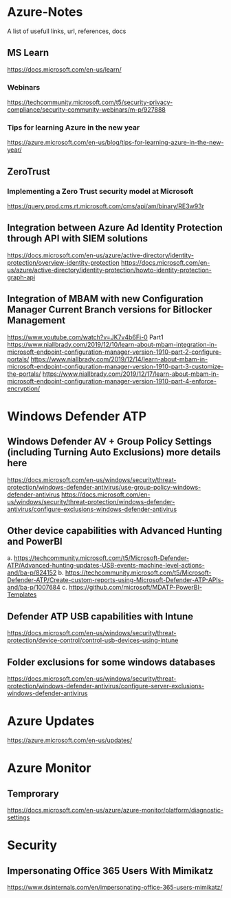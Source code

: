 # Azure-Notes
A list of usefull links, url, references, docs

## MS Learn
https://docs.microsoft.com/en-us/learn/

### Webinars
https://techcommunity.microsoft.com/t5/security-privacy-compliance/security-community-webinars/m-p/927888

### Tips for learning Azure in the new year
https://azure.microsoft.com/en-us/blog/tips-for-learning-azure-in-the-new-year/


## ZeroTrust
### Implementing a Zero Trust security model at Microsoft
https://query.prod.cms.rt.microsoft.com/cms/api/am/binary/RE3w93r

## Integration between Azure Ad Identity Protection through API with SIEM solutions
https://docs.microsoft.com/en-us/azure/active-directory/identity-protection/overview-identity-protection
https://docs.microsoft.com/en-us/azure/active-directory/identity-protection/howto-identity-protection-graph-api

## Integration of MBAM with new Configuration Manager Current Branch versions for Bitlocker Management
https://www.youtube.com/watch?v=JK7v4b6Fi-0 Part1
https://www.niallbrady.com/2019/12/10/learn-about-mbam-integration-in-microsoft-endpoint-configuration-manager-version-1910-part-2-configure-portals/ 
https://www.niallbrady.com/2019/12/14/learn-about-mbam-in-microsoft-endpoint-configuration-manager-version-1910-part-3-customize-the-portals/ 
https://www.niallbrady.com/2019/12/17/learn-about-mbam-in-microsoft-endpoint-configuration-manager-version-1910-part-4-enforce-encryption/ 


# Windows Defender ATP
## Windows Defender AV + Group Policy Settings (including Turning Auto Exclusions) more details here
https://docs.microsoft.com/en-us/windows/security/threat-protection/windows-defender-antivirus/use-group-policy-windows-defender-antivirus 
https://docs.microsoft.com/en-us/windows/security/threat-protection/windows-defender-antivirus/configure-exclusions-windows-defender-antivirus

## Other device capabilities with Advanced Hunting and PowerBI
a.	https://techcommunity.microsoft.com/t5/Microsoft-Defender-ATP/Advanced-hunting-updates-USB-events-machine-level-actions-and/ba-p/824152 
b.	https://techcommunity.microsoft.com/t5/Microsoft-Defender-ATP/Create-custom-reports-using-Microsoft-Defender-ATP-APIs-and/ba-p/1007684
c.	https://github.com/microsoft/MDATP-PowerBI-Templates

## Defender ATP USB capabilities with Intune 
https://docs.microsoft.com/en-us/windows/security/threat-protection/device-control/control-usb-devices-using-intune

## Folder exclusions for some windows databases
https://docs.microsoft.com/en-us/windows/security/threat-protection/windows-defender-antivirus/configure-server-exclusions-windows-defender-antivirus

# Azure Updates
https://azure.microsoft.com/en-us/updates/

# Azure Monitor
## Temprorary
https://docs.microsoft.com/en-us/azure/azure-monitor/platform/diagnostic-settings 

# Security
## Impersonating Office 365 Users With Mimikatz
https://www.dsinternals.com/en/impersonating-office-365-users-mimikatz/








